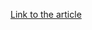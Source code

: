 [Link to the article](https://www.crowdstrike.com/en-us/blog/tech-analysis-channel-file-may-contain-null-bytes/)
